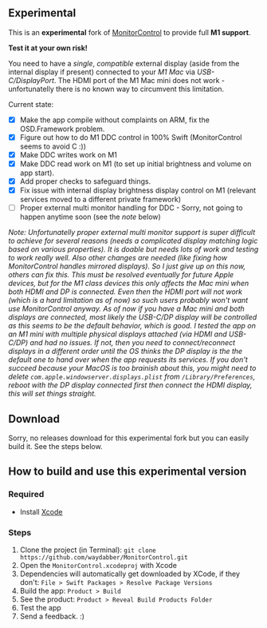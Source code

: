 ## Experimental

This is an **experimental** fork of [MonitorControl](https://github.com/MonitorControl/MonitorControl) to provide full **M1 support**.

**Test it at your own risk!**

You need to have a *single*, *compatible* external display (aside from the internal display if present) connected to your *M1 Mac* via *USB-C/DisplayPort*. The HDMI port of the M1 Mac mini does not work - unfortunatelly there is no known way to circumvent this limitation.

Current state:

- [x] Make the app compile without complaints on ARM, fix the OSD.Framework problem.
- [x] Figure out how to do M1 DDC control in 100% Swift (MonitorControl seems to avoid C :))
- [x] Make DDC writes work on M1
- [x] Make DDC read work on M1 (to set up initial brightness and volume on app start).
- [x] Add proper checks to safeguard things.
- [x] Fix issue with internal display brightness display control on M1 (relevant services moved to a different private framework)
- [ ] Proper external multi monitor handling for DDC - Sorry, not going to happen anytime soon (see the *note* below)

*Note: Unfortunatelly proper external multi monitor support is super difficult to achieve for several reasons (needs a complicated display matching logic based on various properties). It is doable but needs lots of work and testing to work really well. Also other changes are needed (like fixing how MonitorControl handles mirrored displays). So I just give up on this now, others can fix this. This must be resolved eventually for future Apple devices, but for the M1 class devices this only affects the Mac mini when both HDMI and DP is connected. Even then the HDMI port will not work (which is a hard limitation as of now) so such users probably won't want use MonitorControl anyway. As of now if you have a Mac mini and both displays are connected, most likely the USB-C/DP display will be controlled as this seems to be the default behavior, which is good. I tested the app on an M1 mini with multiple physical displays attached (via HDMI and USB-C/DP) and had no issues. If not, then you need to connect/reconnect displays in a different order until the OS thinks the DP display is the the default one to hand over when the app requests its services. If you don't succeed because your MacOS is too brainish about this, you might need to delete `com.apple.windowserver.displays.plist` from `/Library/Preferences`, reboot with the DP display connected first then connect the HDMI display, this will set things straight.*

</div>

## Download

Sorry, no releases download for this experimental fork but you can easily build it. See the steps below.

## How to build and use this experimental version

### Required

* Install [Xcode](https://developer.apple.com/xcode/)

### Steps

1. Clone the project (in Terminal): `git clone https://github.com/waydabber/MonitorControl.git`
1. Open the `MonitorControl.xcodeproj` with Xcode
1. Dependencies will automatically get downloaded by XCode, if they don't: `File > Swift Packages > Resolve Package Versions`
1. Build the app: `Product > Build`
1. See the product: `Product > Reveal Build Products Folder`
1. Test the app
1. Send a feedback. :)


